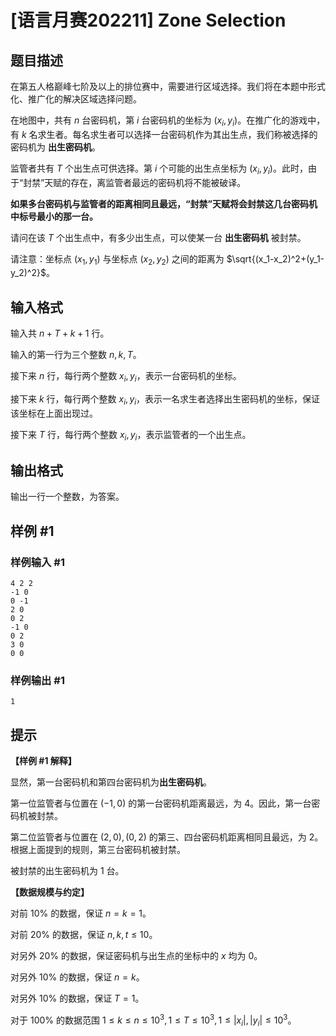 # [语言月赛202211] Zone Selection

## 题目描述

在第五人格巅峰七阶及以上的排位赛中，需要进行区域选择。我们将在本题中形式化、推广化的解决区域选择问题。

在地图中，共有 $n$ 台密码机，第 $i$ 台密码机的坐标为 $(x_i,y_i)$。在推广化的游戏中，有 $k$ 名求生者。每名求生者可以选择一台密码机作为其出生点，我们称被选择的密码机为 **出生密码机**。

监管者共有 $T$ 个出生点可供选择。第 $i$ 个可能的出生点坐标为 $(x_i,y_i)$。此时，由于“封禁”天赋的存在，离监管者最远的密码机将不能被破译。

**如果多台密码机与监管者的距离相同且最远，“封禁”天赋将会封禁这几台密码机中标号最小的那一台。**

请问在该 $T$ 个出生点中，有多少出生点，可以使某一台 **出生密码机** 被封禁。

请注意：坐标点 $(x_1,y_1)$ 与坐标点 $(x_2,y_2)$ 之间的距离为 $\sqrt{(x_1-x_2)^2+(y_1-y_2)^2}$。

## 输入格式

输入共 $n+T+k+1$ 行。

输入的第一行为三个整数 $n,k,T$。

接下来 $n$ 行，每行两个整数 $x_i,y_i$，表示一台密码机的坐标。

接下来 $k$ 行，每行两个整数 $x_i,y_i$，表示一名求生者选择出生密码机的坐标，保证该坐标在上面出现过。

接下来 $T$ 行，每行两个整数 $x_i,y_i$，表示监管者的一个出生点。

## 输出格式

输出一行一个整数，为答案。

## 样例 #1

### 样例输入 #1

```
4 2 2
-1 0
0 -1
2 0
0 2
-1 0
0 2
3 0
0 0
```

### 样例输出 #1

```
1
```

## 提示

**【样例 #1 解释】**

显然，第一台密码机和第四台密码机为**出生密码机**。

第一位监管者与位置在 $(-1, 0)$ 的第一台密码机距离最远，为 $4$。因此，第一台密码机被封禁。

第二位监管者与位置在 $(2, 0), (0, 2)$ 的第三、四台密码机距离相同且最远，为 $2$。根据上面提到的规则，第三台密码机被封禁。

被封禁的出生密码机为 $1$ 台。

**【数据规模与约定】**

对前 $10\%$ 的数据，保证 $n = k = 1$。

对前 $20\%$ 的数据，保证 $n, k, t \leq 10$。

对另外 $20\%$ 的数据，保证密码机与出生点的坐标中的 $x$ 均为 $0$。

对另外 $10\%$ 的数据，保证 $n = k$。

对另外 $10\%$ 的数据，保证 $T = 1$。

对于 $100\%$ 的数据范围 $1 \le k \le n \le 10^3, 1 \le T \le 10^3, 1 \le |x_i|,|y_i| \le 10^3$。